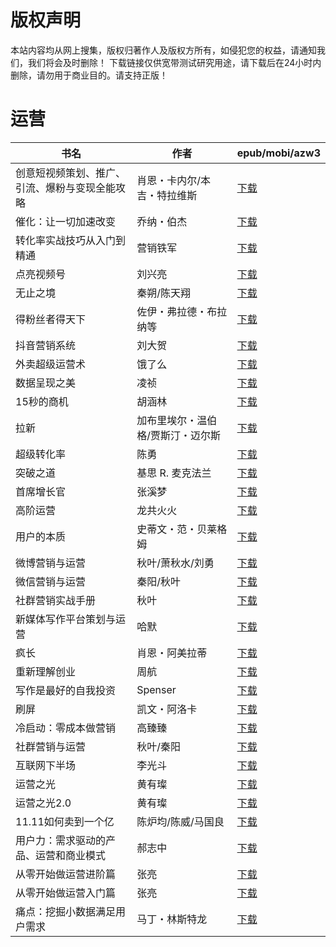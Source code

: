 # 版权声明

本站内容均从网上搜集，版权归著作人及版权方所有，如侵犯您的权益，请通知我们，我们将会及时删除！ 下载链接仅供宽带测试研究用途，请下载后在24小时内删除，请勿用于商业目的。请支持正版！

# 运营

| 书名 | 作者 | epub/mobi/azw3 |
| --- | --- | --- |
| 创意短视频策划、推广、引流、爆粉与变现全能攻略 | 肖恩・卡内尔/本吉・特拉维斯 | [下载](https://url89.ctfile.com/f/31084289-1375510129-320b0f?p=8866) |
| 催化：让一切加速改变 | 乔纳・伯杰 | [下载](https://url89.ctfile.com/f/31084289-1375510570-5a6471?p=8866) |
| 转化率实战技巧从入门到精通 | 营销铁军 | [下载](https://url89.ctfile.com/f/31084289-1375510741-6aef3c?p=8866) |
| 点亮视频号 | 刘兴亮 | [下载](https://url89.ctfile.com/f/31084289-1375511014-d8a952?p=8866) |
| 无止之境 | 秦朔/陈天翔 | [下载](https://url89.ctfile.com/f/31084289-1375512349-8a08a2?p=8866) |
| 得粉丝者得天下 | 佐伊・弗拉德・布拉纳等 | [下载](https://url89.ctfile.com/f/31084289-1357004536-baa43e?p=8866) |
| 抖音营销系统 | 刘大贺 | [下载](https://url89.ctfile.com/f/31084289-1356994939-50ab04?p=8866) |
| 外卖超级运营术 | 饿了么 | [下载](https://url89.ctfile.com/f/31084289-1356991687-b3638f?p=8866) |
| 数据呈现之美 | 凌祯 | [下载](https://url89.ctfile.com/f/31084289-1356988333-c13fbe?p=8866) |
| 15秒的商机 | 胡涵林 | [下载](https://url89.ctfile.com/f/31084289-1357051903-88c85f?p=8866) |
| 拉新 | 加布里埃尔・温伯格/贾斯汀・迈尔斯 | [下载](https://url89.ctfile.com/f/31084289-1357050880-8efe20?p=8866) |
| 超级转化率 | 陈勇 | [下载](https://url89.ctfile.com/f/31084289-1357049704-9e77e3?p=8866) |
| 突破之道 | 基思 R. 麦克法兰 | [下载](https://url89.ctfile.com/f/31084289-1357043140-d38840?p=8866) |
| 首席增长官 | 张溪梦 | [下载](https://url89.ctfile.com/f/31084289-1357030732-7d1781?p=8866) |
| 高阶运营 | 龙共火火 | [下载](https://url89.ctfile.com/f/31084289-1357030348-feb9be?p=8866) |
| 用户的本质 | 史蒂文・范・贝莱格姆 | [下载](https://url89.ctfile.com/f/31084289-1357030252-5372fa?p=8866) |
| 微博营销与运营 | 秋叶/萧秋水/刘勇 | [下载](https://url89.ctfile.com/f/31084289-1357025710-bd18ec?p=8866) |
| 微信营销与运营 | 秦阳/秋叶 | [下载](https://url89.ctfile.com/f/31084289-1357025686-646e79?p=8866) |
| 社群营销实战手册 | 秋叶 | [下载](https://url89.ctfile.com/f/31084289-1357025680-2b0006?p=8866) |
| 新媒体写作平台策划与运营 | 哈默 | [下载](https://url89.ctfile.com/f/31084289-1357025650-823a65?p=8866) |
| 疯长 | 肖恩・阿美拉蒂 | [下载](https://url89.ctfile.com/f/31084289-1357024261-f8d9c6?p=8866) |
| 重新理解创业 | 周航 | [下载](https://url89.ctfile.com/f/31084289-1357023634-2da81d?p=8866) |
| 写作是最好的自我投资 | Spenser | [下载](https://url89.ctfile.com/f/31084289-1357023547-075742?p=8866) |
| 刷屏 | 凯文・阿洛卡 | [下载](https://url89.ctfile.com/f/31084289-1357023409-995a61?p=8866) |
| 冷启动：零成本做营销 | 高臻臻 | [下载](https://url89.ctfile.com/f/31084289-1357020964-613154?p=8866) |
| 社群营销与运营 | 秋叶/秦阳 | [下载](https://url89.ctfile.com/f/31084289-1357019884-e9a51d?p=8866) |
| 互联网下半场 | 李光斗 | [下载](https://url89.ctfile.com/f/31084289-1357017361-0a5786?p=8866) |
| 运营之光 | 黄有璨 | [下载](https://url89.ctfile.com/f/31084289-1357014592-684763?p=8866) |
| 运营之光2.0 | 黄有璨 | [下载](https://url89.ctfile.com/f/31084289-1357014652-f0a5e8?p=8866) |
| 11.11如何卖到一个亿 | 陈炉均/陈威/马国良 | [下载](https://url89.ctfile.com/f/31084289-1357013137-cd6eae?p=8866) |
| 用户力：需求驱动的产品、运营和商业模式 | 郝志中 | [下载](https://url89.ctfile.com/f/31084289-1357010329-24f666?p=8866) |
| 从零开始做运营进阶篇 | 张亮 | [下载](https://url89.ctfile.com/f/31084289-1357010224-4cbecb?p=8866) |
| 从零开始做运营入门篇 | 张亮 | [下载](https://url89.ctfile.com/f/31084289-1357009843-bcf808?p=8866) |
| 痛点：挖掘小数据满足用户需求 | 马丁・林斯特龙 | [下载](https://url89.ctfile.com/f/31084289-1357009792-8d26d5?p=8866) |
